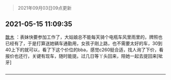 > 2021年09月03日09点更新
<link rel="stylesheet" href="https://cdn.jsdelivr.net/gh/taotie6/sampleJSON@main/css/photo_show.css">


 ## 2021-05-15 11:09:35 

 [㪚木](https://www.coolapk.com/feed/26988396?shareKey=MTA5NDhkMTc0YzgyNjEzMTc3ZWY~) ：表妹快要参加工作了，大姑娘总不能每天骑个电瓶车风里雨里的，牌照也已经有了，于是打算送她辆车通勤用，女孩子刚上路，也不需要太好的车，30到40上下的就可以，看了下这个价位的bba，感觉c260挺合适，找人询了下价，看报价也还行，关键有现车，随时能提。过几日等丫头回来<!--break-->，陪她一起去提回来[呲牙] 

<div class="album">
<img class="img-item" src="" />
</div>

 ------- 

